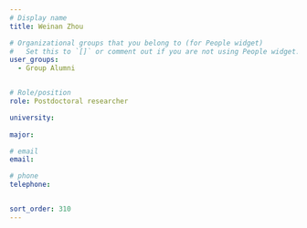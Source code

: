 ```yaml
---
# Display name
title: Weinan Zhou

# Organizational groups that you belong to (for People widget)
#   Set this to `[]` or comment out if you are not using People widget.
user_groups:
  - Group Alumni


# Role/position
role: Postdoctoral researcher       

university: 
  
major: 

# email 
email:

# phone 
telephone:


sort_order: 310
---
```



